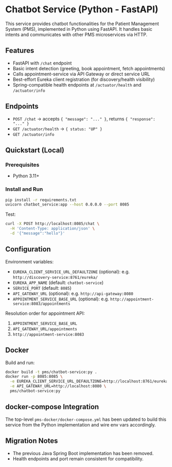# Chatbot Service (Python - FastAPI)

This service provides chatbot functionalities for the Patient Management System (PMS), implemented in Python using FastAPI. It handles basic intents and communicates with other PMS microservices via HTTP.

## Features

- FastAPI with `/chat` endpoint
- Basic intent detection (greeting, book appointment, fetch appointments)
- Calls appointment-service via API Gateway or direct service URL
- Best-effort Eureka client registration (for discovery/health visibility)
- Spring-compatible health endpoints at `/actuator/health` and `/actuator/info`

## Endpoints

- `POST /chat` → accepts `{ "message": "..." }`, returns `{ "response": "..." }`
- `GET /actuator/health` → `{ status: "UP" }`
- `GET /actuator/info`

## Quickstart (Local)

### Prerequisites
- Python 3.11+

### Install and Run
```bash
pip install -r requirements.txt
uvicorn chatbot_service:app --host 0.0.0.0 --port 8085
```

Test:
```bash
curl -X POST http://localhost:8085/chat \
  -H 'Content-Type: application/json' \
  -d '{"message":"hello"}'
```

## Configuration

Environment variables:

- `EUREKA_CLIENT_SERVICE_URL_DEFAULTZONE` (optional): e.g. `http://discovery-service:8761/eureka/`
- `EUREKA_APP_NAME` (default: `chatbot-service`)
- `SERVICE_PORT` (default: `8085`)
- `API_GATEWAY_URL` (optional): e.g. `http://api-gateway:8080`
- `APPOINTMENT_SERVICE_BASE_URL` (optional): e.g. `http://appointment-service:8083/appointments`

Resolution order for appointment API:
1) `APPOINTMENT_SERVICE_BASE_URL`
2) `API_GATEWAY_URL/appointments`
3) `http://appointment-service:8083`

## Docker

Build and run:
```bash
docker build -t pms/chatbot-service:py .
docker run -p 8085:8085 \
  -e EUREKA_CLIENT_SERVICE_URL_DEFAULTZONE=http://localhost:8761/eureka/ \
  -e API_GATEWAY_URL=http://localhost:8080 \
  pms/chatbot-service:py
```

## docker-compose Integration

The top-level `pms-docker/docker-compose.yml` has been updated to build this service from the Python implementation and wire env vars accordingly.

## Migration Notes

- The previous Java Spring Boot implementation has been removed.
- Health endpoints and port remain consistent for compatibility.